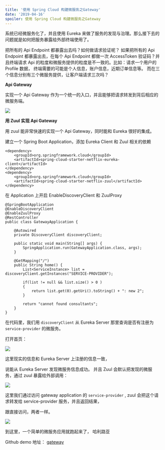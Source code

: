 ```yaml
---
title: '使用 Spring Cloud 构建微服务之Gateway'
date: '2019-04-16'
spoiler: 使用 Spring Cloud 构建微服务之Gateway
---
```


系统已经微服务化了，并且使用 Eureka 来做了服务的发现与治理。那么接下去的问题就是如何把服务暴露给外部终端使用了。

把所有的 Api Endpoint 都暴露出去吗？如何做请求验证呢？ 如果把所有的 Api Endpoint 都暴露出去，在每个 Api Endpoint
都做一次 AccessToken 验证码？并且终端请求 Api 的粒度和微服务提供的粒度是不一致的。比如：请求一个用户的 Profile 数据，
终端需要的可能是个人信息，账户信息，近期订单信息等。 而在三个信息分别有三个微服务提供，让客户端请求三次吗？

**Api Gateway**

实现一个 Api Gateway 作为一个统一的入口，并且能够把请求转发到背后相应的微服务端。

![](https://cdn-images-1.medium.com/max/1600/1*UT0vkwQSbCH5rQMia4sojg.png)

**用 Zuul 实现 Api Gateway**

用 zuul 能非常快速的实现一个 Api Gateway，同时能和 Eureka 很好的集成。

建立一个 Spring Boot Application，添加 Eureka Client 和 Zuul 相关的依赖

```
<dependency>
    <groupId>org.springframework.cloud</groupId>
    <artifactId>spring-cloud-starter-netflix-eureka-client</artifactId>
</dependency>
<dependency>
    <groupId>org.springframework.cloud</groupId>
    <artifactId>spring-cloud-starter-netflix-zuul</artifactId>
</dependency>
```

在 Application 上开启 EnableDiscoveryClient 和 ZuulProxy

```
@SpringBootApplication
@EnableDiscoveryClient
@EnableZuulProxy
@RestController
public class GatewayApplication {

    @Autowired
    private DiscoveryClient discoveryClient;

    public static void main(String[] args) {
        SpringApplication.run(GatewayApplication.class, args);
    }

    @GetMapping("/")
    public String home() {
        List<ServiceInstance> list = discoveryClient.getInstances("SERVICE-PROVIDER");

        if(list != null && list.size() > 0 )
        {
            return list.get(0).getUri().toString() + ": new 2";
        }

        return "cannot found consultants";
    }
}
```

在代码里，我们用 `discoveryClient` 从 Eureka Server 那里查询是否有注册为 `service-provider` 的微服务。

打开首页：

![](https://cdn-images-1.medium.com/max/1600/1*Wktlsidrk8FadV8DSku9Lw.png)

这里现实的信息和 Eureka Server 上注册的信息一致，

说能从 Eureka Server 发现微服务信息成功。 并且 Zuul 会默认把发现的微服务，通过 zuul 暴露给外部调用：

![](https://cdn-images-1.medium.com/max/1600/1*4ebYDW4h_TfG_JlWHL325g.png)

这里我们通过访问 gateway application 的 `service-provider` , zuul 会把这个请求转发给
service-provider 服务，并且返回结果，

跟直接访问，两者一样。

![](https://cdn-images-1.medium.com/max/1600/1*hbk6Q63f9hOYvCzNcjyTQw.png)

到这里，一个简单的微服务应用就跑起来了， 哈利路亚

Github demo 地址： [gateway](https://github.com/jun1st/gateway)